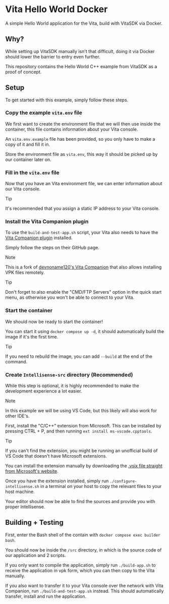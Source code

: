 # Vita Hello World Docker
A simple Hello World application for the Vita, build with VitaSDK via Docker.


## Why?
While setting up VitaSDK manually isn't that difficult, doing it via Docker should lower the barrier to entry even further.

This repository contains the Hello World C++ example from VitaSDK as a proof of concept.


## Setup
To get started with this example, simply follow these steps.

### Copy the example `vita.env` file
We first want to create the environment file that we will then use inside the container, this file contains information about your Vita console.

An `vita.env.example` file has been provided, so you only have to make a copy of it and fill it in.

Store the environment file as `vita.env`, this way it should be picked up by our container later on.

### Fill in the `vita.env` file
Now that you have an Vita environment file, we can enter information about our Vita console.

> [!TIP]
> It's recommended that you assign a static IP address to your Vita console.

### Install the Vita Companion plugin
To use the `build-and-test-app.sh` script, your Vita also needs to have the [Vita Companion plugin](https://github.com/Ibrahim778/vitacompanion) installed.

Simply follow the steps on their GitHub page.

> [!NOTE]
> This is a fork of [devnoname120's Vita Companion](https://github.com/devnoname120/vitacompanion) that also allows installing VPK files remotely.

> [!TIP]
> Don't forget to also enable the "CMD/FTP Servers" option in the quick start menu, as otherwise you won't be able to connect to your Vita.

### Start the container
We should now be ready to start the container!

You can start it using `docker compose up -d`, it should automatically build the image if it's the first time.

> [!TIP]
> If you need to rebuild the image, you can add `--build` at the end of the command.

### Create `Intellisense-src` directory (Recommended)
While this step is optional, it is highly recommended to make the development experience a lot easier.

> [!NOTE]
> In this example we will be using VS Code, but this likely will also work for other IDE's.

First, install the "C/C++" extension from Microsoft.
This can be installed by pressing CTRL + P, and then running `ext install ms-vscode.cpptools`.

> [!TIP]
> If you can't find the extension, you might be running an unofficial build of VS Code that doesn't have Microsoft extensions.
>
> You can install the extension manually by downloading the [.vsix file straight from Microsoft's website](https://marketplace.visualstudio.com/items?itemName=ms-vscode.cpptools).

Once you have the extension installed, simply run `./configure-intellisense.sh` in a terminal on your host to copy the relevant files to your host machine.

Your editor should now be able to find the sources and provide you with proper Intellisense.



## Building + Testing
First, enter the Bash shell of the contain with `docker compose exec builder bash`.

You should now be inside the `/src` directory, in which is the source code of our application and 2 scripts.

If you only want to compile the application, simply run `./build-app.sh` to receive the application in vpk form, which you can then copy to the Vita manually.

If you also want to transfer it to your Vita console over the network with Vita Companion, run `./build-and-test-app.sh` instead.
This should automatically transfer, install and run the application.
